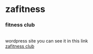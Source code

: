 # zafitness
<h3>fitness club</h3> <br>
wordpress site you can see it in this link<br>
<a href="zafitness.com">zafitness club</a>
